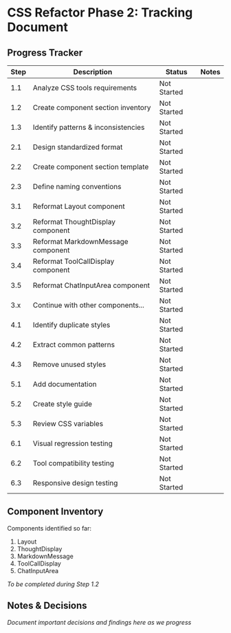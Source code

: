 # CSS Refactor Phase 2: Tracking Document

## Progress Tracker

| Step | Description | Status | Notes |
|------|-------------|--------|-------|
| 1.1 | Analyze CSS tools requirements | Not Started | |
| 1.2 | Create component section inventory | Not Started | |
| 1.3 | Identify patterns & inconsistencies | Not Started | |
| 2.1 | Design standardized format | Not Started | |
| 2.2 | Create component section template | Not Started | |
| 2.3 | Define naming conventions | Not Started | |
| 3.1 | Reformat Layout component | Not Started | |
| 3.2 | Reformat ThoughtDisplay component | Not Started | |
| 3.3 | Reformat MarkdownMessage component | Not Started | |
| 3.4 | Reformat ToolCallDisplay component | Not Started | |
| 3.5 | Reformat ChatInputArea component | Not Started | |
| 3.x | Continue with other components... | Not Started | |
| 4.1 | Identify duplicate styles | Not Started | |
| 4.2 | Extract common patterns | Not Started | |
| 4.3 | Remove unused styles | Not Started | |
| 5.1 | Add documentation | Not Started | |
| 5.2 | Create style guide | Not Started | |
| 5.3 | Review CSS variables | Not Started | |
| 6.1 | Visual regression testing | Not Started | |
| 6.2 | Tool compatibility testing | Not Started | |
| 6.3 | Responsive design testing | Not Started | |

## Component Inventory

Components identified so far:
1. Layout
2. ThoughtDisplay
3. MarkdownMessage
4. ToolCallDisplay
5. ChatInputArea

*To be completed during Step 1.2*

## Notes & Decisions

*Document important decisions and findings here as we progress*